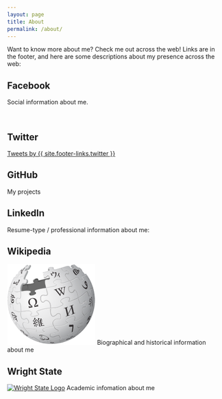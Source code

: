```yaml
---
layout: page
title: About
permalink: /about/
---
```


Want to know more about me? Check me out across the web! Links are in the footer, and here are some descriptions about my presence across the web:

## Facebook

Social information about me.

<a href="https://www.facebook.com/joseph.hendrix.5" title="Joseph Hendrix" target="_TOP">
  <img class="img" src="https://badge.facebook.com/badge/1274573288.3852.1218662383.png" style="border: 0px;" alt="" />
</a>

## Twitter

<a class="twitter-timeline" data-width="500" data-height="500" data-theme="light" href="https://twitter.com/{{ site.footer-links.twitter }}">Tweets by {{ site.footer-links.twitter }}</a> <script async src="//platform.twitter.com/widgets.js" charset="utf-8"></script>

## GitHub

<a href="https://github.com/{{ site.footer-links.github }}"><i class="svg-icon github"></i></a> My projects

## LinkedIn

Resume-type / professional information about me:

<script src="https://platform.linkedin.com/in.js" type="text/javascript"></script>
<script type="IN/MemberProfile" data-id="https://www.linkedin.com/in/hendrix1984" data-format="inline" data-related="false"></script>

## Wikipedia

<a href="https://en.wikipedia.org/wiki/User:{{ site.footer-links.wikipedia }}"><img src="/images/wikipedia_logo.svg" class="svg-icon" alt="Wikipedia Globe" /></a> Biographical and historical information about me

## Wright State

<a href="http://people.wright.edu/{{ site.footer-links.wrightstate }}"><img src="/images/WrightStateLogo.png" class="svg-icon" style="width: 84px;height: 40px;" alt="Wright State Logo" /></a> Academic infomation about me
